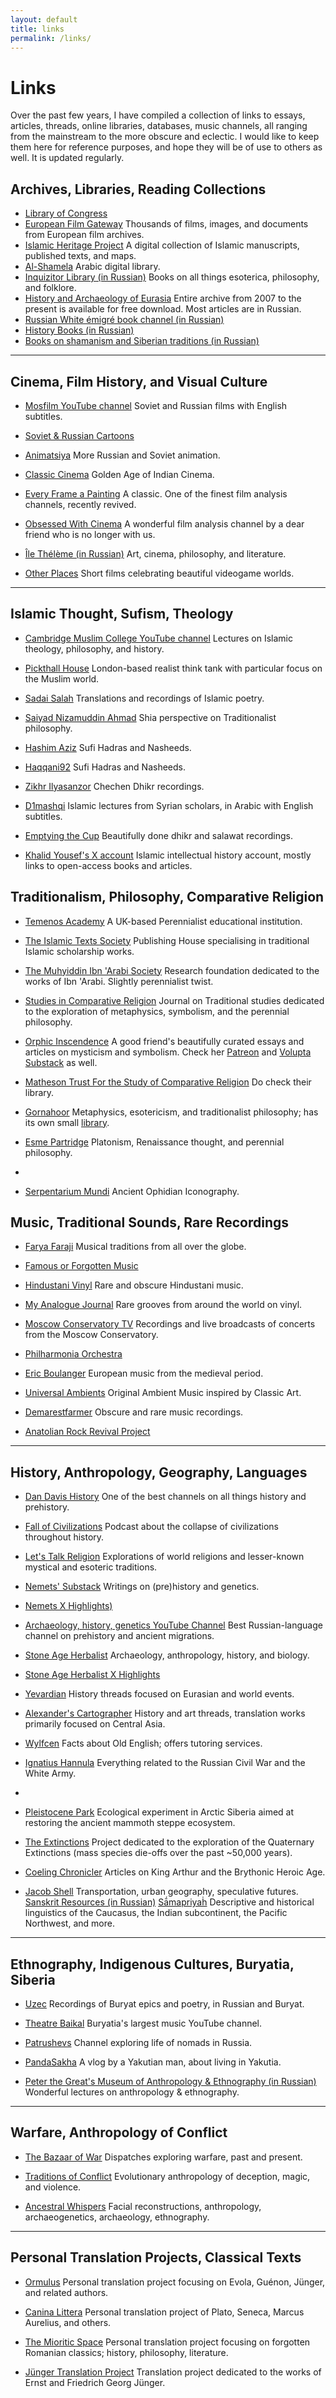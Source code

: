 ```yaml
---
layout: default
title: links
permalink: /links/
---
```

# Links

Over the past few years, I have compiled a collection of links to essays, articles, threads, online libraries, databases, music channels, all ranging from the mainstream to the more obscure and eclectic. I would like to keep them here for reference purposes, and hope they will be of use to others as well. It is updated regularly.
## Archives, Libraries, Reading Collections

- [Library of Congress](https://www.loc.gov/)
- [European Film Gateway](https://www.europeanfilmgateway.eu/) Thousands of films, images, and documents from European film archives.
- [Islamic Heritage Project](https://library.harvard.edu/collections/islamic-heritage-project) A digital collection of Islamic manuscripts, published texts, and maps.
- [Al-Shamela](https://shamela.ws/) Arabic digital library.
- [Inquizitor Library (in Russian)](https://t.me/Inquizitor_Library) Books on all things esoterica, philosophy, and folklore.
- [History and Archaeology of Eurasia](https://journal.asu.ru/wv/issue/archive) Entire archive from 2007 to the present is available for free download. Most articles are in Russian.
- [Russian White émigré book channel (in Russian)](https://t.me/emigrantbooks)
- [History Books (in Russian)](https://t.co/UWjRFtrL3U)
- [Books on shamanism and Siberian traditions (in Russian)](https://vk.com/knigi_po_shamanizmy)

---

## Cinema, Film History, and Visual Culture

- [Mosfilm YouTube channel](https://www.youtube.com/c/Mosfilm_eng/) Soviet and Russian films with English subtitles.
    
- [Soviet & Russian Cartoons](https://sovietmoviesonline.com/cartoons)
    
- [Animatsiya](https://animatsiya.net/) More Russian and Soviet animation.
    
- [Classic Cinema](https://www.youtube.com/@classiccinema1789) Golden Age of Indian Cinema.
    
- [Every Frame a Painting](https://www.youtube.com/@everyframeapainting) A classic. One of the finest film analysis channels, recently revived.
    
- [Obsessed With Cinema](https://www.youtube.com/@obsessedwithcinema) A wonderful film analysis channel by a dear friend who is no longer with us.
    
- [Île Thélème (in Russian)](https://www.youtube.com/c/%C3%8EleTh%C3%A8l%C3%A8me/) Art, cinema, philosophy, and literature.
    
- [Other Places](https://www.youtube.com/@otherplaces/) Short films celebrating beautiful videogame worlds.
    

---

## Islamic Thought, Sufism, Theology

- [Cambridge Muslim College YouTube channel](https://www.youtube.com/c/CambridgeMuslimCollege) Lectures on Islamic theology, philosophy, and history.
    
- [Pickthall House](https://www.youtube.com/@PickthallHouse) London-based realist think tank with particular focus on the Muslim world.
    
- [Sadai Salah](https://www.youtube.com/@SadaiSalah/) Translations and recordings of Islamic poetry.
    
- [Saiyad Nizamuddin Ahmad](https://www.youtube.com/@SaiyadNizamuddinAhmad/videos) Shia perspective on Traditionalist philosophy.
    
- [Hashim Aziz](https://www.youtube.com/@HashimAziz1/videos) Sufi Hadras and Nasheeds.
    
- [Haqqani92](https://www.youtube.com/@Naqshbandi_Haqqani92) Sufi Hadras and Nasheeds.
    
- [Zikhr Ilyasanzor](https://www.youtube.com/@ILYASANZOR) Chechen Dhikr recordings.
    
- [D1mashqi](https://www.youtube.com/@D1mashqi/) Islamic lectures from Syrian scholars, in Arabic with English subtitles.
    
- [Emptying the Cup](https://www.youtube.com/@emptyingthecup) Beautifully done dhikr and salawat recordings.
    
- [Khalid Yousef's X account](https://x.com/khalidsyossef) Islamic intellectual history account, mostly links to open-access books and articles.
## Traditionalism, Philosophy, Comparative Religion

- [Temenos Academy](https://www.temenosacademy.org/) A UK-based Perennialist educational institution.
    
- [The Islamic Texts Society](https://its.org.uk/) Publishing House specialising in traditional Islamic scholarship works.
    
- [The Muhyiddin Ibn 'Arabi Society](https://ibnarabisociety.org/) Research foundation dedicated to the works of Ibn 'Arabi. Slightly perennialist twist.
    
- [Studies in Comparative Religion](http://www.studiesincomparativereligion.com/Public/default.aspx) Journal on Traditional studies dedicated to the exploration of metaphysics, symbolism, and the perennial philosophy.
    
- [Orphic Inscendence](https://www.orphicinscendence.com/) A good friend's beautifully curated essays and articles on mysticism and symbolism. Check her [Patreon](https://www.patreon.com/oinscendence) and [Volupta Substack](https://volupta.substack.com/) as well.
    
- [Matheson Trust For the Study of Comparative Religion](https://www.themathesontrust.org/) Do check their library.
    
- [Gornahoor](https://gornahoor.net/) Metaphysics, esotericism, and traditionalist philosophy; has its own small [library](https://gornahoor.net/?page_id=47).
    
- [Esme Partridge](https://www.esmelkpartridge.com/) Platonism, Renaissance thought, and perennial philosophy.
- 
-  [Serpentarium Mundi](https://www.serpentarium.org/curator.html) Ancient Ophidian Iconography.

## Music, Traditional Sounds, Rare Recordings

- [Farya Faraji](https://www.youtube.com/@faryafaraji) Musical traditions from all over the globe.
    
- [Famous or Forgotten Music](https://www.youtube.com/@FamousorForgottenMusic/featured)
    
- [Hindustani Vinyl](https://www.youtube.com/@Phloji) Rare and obscure Hindustani music.
    
- [My Analogue Journal](https://www.youtube.com/@MyAnalogJournal) Rare grooves from around the world on vinyl.
    
- [Moscow Conservatory TV](https://www.youtube.com/@mosconsvtv) Recordings and live broadcasts of concerts from the Moscow Conservatory.
    
- [Philharmonia Orchestra](https://www.youtube.com/@philharmonia_orchestra)
    
- [Eric Boulanger](https://www.youtube.com/@Eric1Boul/) European music from the medieval period.
    
- [Universal Ambients](https://www.youtube.com/@UniversalAmbients) Original Ambient Music inspired by Classic Art.
    
- [Demarestfarmer](https://www.youtube.com/@demarestfarmer/) Obscure and rare music recordings.
    
- [Anatolian Rock Revival Project](https://www.youtube.com/@AnatolianRockRevivalProject)
    

---

## History, Anthropology, Geography, Languages

- [Dan Davis History](https://www.youtube.com/@DanDavisHistory) One of the best channels on all things history and prehistory.
    
- [Fall of Civilizations](https://www.youtube.com/@FallofCivilizations) Podcast about the collapse of civilizations throughout history.
    
- [Let's Talk Religion](https://www.youtube.com/@LetsTalkReligion) Explorations of world religions and lesser-known mystical and esoteric traditions.
    
- [Nemets' Substack](https://nemets.substack.com/) Writings on (pre)history and genetics.
    
- [Nemets X Highlights)](https://x.com/Peter_Nimitz/highlights)
    
- [Archaeology, history, genetics YouTube Channel](https://www.youtube.com/@History_Paleogenetics/) Best Russian-language channel on prehistory and ancient migrations.
    
- [Stone Age Herbalist](https://www.stoneageherbalist.com/) Archaeology, anthropology, history, and biology.
    
- [Stone Age Herbalist X Highlights](https://x.com/Paracelsus1092/highlights)

- [Yevardian](https://x.com/haravayin_hogh/highlights) History threads focused on Eurasian and world events.

- [Alexander's Cartographer](https://x.com/cartographer_s/highlights) History and art threads, translation works primarily focused on Central Asia.

- [Wylfcen](https://x.com/wylfcen/highlights) Facts about Old English; offers tutoring services.
    
- [Ignatius Hannula](https://x.com/IgnatiusHannula/) Everything related to the Russian Civil War and the White Army.
- 
- [Pleistocene Park](https://pleistocenepark.ru/) Ecological experiment in Arctic Siberia aimed at restoring the ancient mammoth steppe ecosystem.
    
- [The Extinctions](https://www.theextinctions.com/) Project dedicated to the exploration of the Quaternary Extinctions (mass species die-offs over the past ~50,000 years).
    
- [Coeling Chronicler](https://www.arthwys.com/) Articles on King Arthur and the Brythonic Heroic Age.
- [Jacob Shell](https://jacobshell.carbonmade.com/) Transportation, urban geography, speculative futures.
[Sanskrit Resources (in Russian)](https://samskrtam.ru/)
[Sā́mapriyaḣ](https://x.com/avzaagzonunaada) Descriptive and historical linguistics of the Caucasus, the Indian subcontinent, the Pacific Northwest, and more.

---

## Ethnography, Indigenous Cultures, Buryatia, Siberia

- [Uzec](https://www.youtube.com/@uzecTV/) Recordings of Buryat epics and poetry, in Russian and Buryat.
    
- [Theatre Baikal](https://www.youtube.com/@TheatreBaikal) Buryatia's largest music YouTube channel.
    
- [Patrushevs](https://www.youtube.com/@patrushevs_stories/) Channel exploring life of nomads in Russia.
    
- [PandaSakha](https://www.youtube.com/@pandasakha) A vlog by a Yakutian man, about living in Yakutia.
    
- [Peter the Great's Museum of Anthropology & Ethnography (in Russian)](https://www.youtube.com/@Kunstkameramuseum/videos) Wonderful lectures on anthropology & ethnography.


---

## Warfare, Anthropology of Conflict

- [The Bazaar of War](https://dispatch.bazaarofwar.com/) Dispatches exploring warfare, past and present.
    
- [Traditions of Conflict](https://traditionsofconflict.substack.com/) Evolutionary anthropology of deception, magic, and violence.
    
- [Ancestral Whispers](https://x.com/Sulkalmakh) Facial reconstructions, anthropology, archaeogenetics, archaeology, ethnography.
    

---

## Personal Translation Projects, Classical Texts

- [Ormulus](https://ormulus.substack.com/) Personal translation project focusing on Evola, Guénon, Jünger, and related authors.
    
- [Canina Littera](https://caninalittera.blogspot.com/p/curriculum.html) Personal translation project of Plato, Seneca, Marcus Aurelius, and others.
    
- [The Mioritic Space](https://mioriticspace.substack.com/) Personal translation project focusing on forgotten Romanian classics; history, philosophy, literature.
    
- [Jünger Translation Project](https://juengertranslationproject.substack.com/) Translation project dedicated to the works of Ernst and Friedrich Georg Jünger.
    
